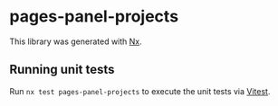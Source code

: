 # pages-panel-projects

This library was generated with [Nx](https://nx.dev).

## Running unit tests

Run `nx test pages-panel-projects` to execute the unit tests via [Vitest](https://vitest.dev/).

